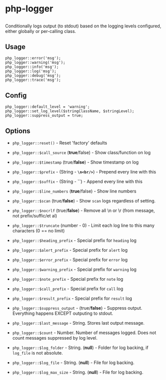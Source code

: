 # php-logger

##

Conditionally logs output (to stdout) based on the logging levels configured, either globally or per-calling class.

## Usage

```
php_logger::error('msg');
php_logger::warning('msg');
php_logger::info('msg');
php_logger::log('msg');
php_logger::debug('msg');
php_logger::trace('msg');
```

## Config

```
php_logger::default_level = 'warning';
php_logger::set_log_level($stringClassName, $stringLevel);
php_logger::suppress_output = true;
```

## Options

- `php_logger::reset()` - Reset 'factory' defaults

- `php_logger::$call_source` (__true__/false) - Show class/function on log
- `php_logger::$timestamp` (true/__false__) - Show timestamp on log
- `php_logger::$prefix` - (String - __`\n<br/>`__) - Prepend every line with this
- `php_logger::$suffix` - (String - __``__) - Append every line with this

- `php_logger::$line_numbers` (__true__/false) - Show line numbers
- `php_logger::$scan` (true/__false__) - Show `scan` logs regardless of setting.
- `php_logger::$nocrlf` (true/__false__) - Remove all \n or \r (from message, not prefix/suffic/et al)
- `php_logger::$truncate` (number - 0) - Limit each log line to this many characters (0 == no limit)

- `php_logger::$heading_prefix` - Special prefix for `heading` log
- `php_logger::$alert_prefix` - Special prefix for `alert` log
- `php_logger::$error_prefix` - Special prefix for `error` log
- `php_logger::$warning_prefix` - Special prefix for `warning` log
- `php_logger::$note_prefix` - Special prefix for `note` log
- `php_logger::$call_prefix` - Special prefix for `call` log
- `php_logger::$result_prefix` - Special prefix for `result` log

- `php_logger::$suppress_output` - (true/__false__) - Suppress output.  Everything happens EXCEPT outputing to stdout.

- `php_logger::$last_message` - String.  Stores last output message.
- `php_logger::$count` - Number.  Number of messages logged.  Does not count messages suppressed by log level.

- `php_logger::$log_folder` - String.  (__null__) - Folder for log backing, if `log_file` is not absolute.
- `php_logger::$log_file` - String.  (__null__) - File for log backing.
- `php_logger::$log_max_size` - String.  (__null__) - File for log backing.
